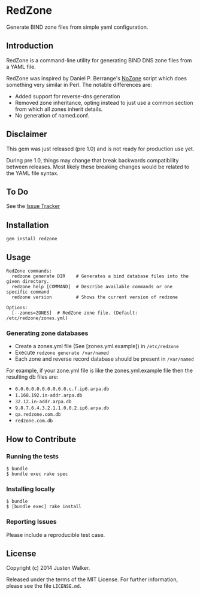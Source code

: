 RedZone 
=======

Generate BIND zone files from simple yaml configuration.

Introduction
------------

RedZone is a command-line utility for generating BIND DNS zone files from a YAML file.

RedZone was inspired by Daniel P. Berrange's [NoZone](http://search.cpan.org/~danberr/NoZone-1.0/lib/NoZone.pm)
script which does something very similar in Perl.
The notable differences are:
 - Added support for reverse-dns generation
 - Removed zone inheritance, opting instead to just
   use a common section from which all zones inherit details.
 - No generation of named.conf.

Disclaimer
----------

This gem was just released (pre 1.0) and is not ready for production use yet.

During pre 1.0, things may change that break backwards compatibility between releases. Most likely these breaking
changes would be related to the YAML file syntax.

To Do
-----
See the [Issue Tracker](https://github.com/justenwalker/redzone/issues)

Installation
------------

`gem install redzone`

Usage
-----

```
RedZone commands:
  redzone generate DIR    # Generates a bind database files into the given directory.
  redzone help [COMMAND]  # Describe available commands or one specific command
  redzone version         # Shows the current version of redzone

Options:
  [--zones=ZONES]  # RedZone zone file. (Default: /etc/redzone/zones.yml)
```

### Generating zone databases

- Create a zones.yml file (See [zones.yml.example]) in `/etc/redzone`
- Execute `redzone generate /var/named`
- Each zone and reverse record database should be present in `/var/named`

For example, if your zone.yml file is like the zones.yml.example file
then the resulting db files are:
- `0.0.0.0.0.0.0.0.0.0.c.f.ip6.arpa.db`
- `1.168.192.in-addr.arpa.db`
- `32.12.in-addr.arpa.db`
- `9.8.7.6.4.3.2.1.1.0.0.2.ip6.arpa.db`
- `qa.redzone.com.db`
- `redzone.com.db`

How to Contribute
-----------------

### Running the tests

    $ bundle
    $ bundle exec rake spec

### Installing locally

    $ bundle
    $ [bundle exec] rake install

### Reporting Issues

Please include a reproducible test case.

License
-------

Copyright (c) 2014 Justen Walker.

Released under the terms of the MIT License. For further information, please see the file `LICENSE.md`.
